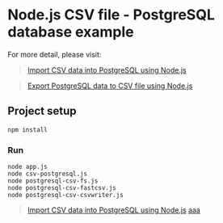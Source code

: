 # Node.js CSV file - PostgreSQL database example

For more detail, please visit:
> [Import CSV data into PostgreSQL using Node.js](https://bezkoder.com/node-js-csv-postgresql/)

> [Export PostgreSQL data to CSV file using Node.js](https://bezkoder.com/node-js-export-postgresql-csv-file/)

## Project setup
```
npm install
```

### Run
```
node app.js
node csv-postgresql.js
node postgresql-csv-fs.js
node postgresql-csv-fastcsv.js
node postgresql-csv-csvwriter.js
```
> [Import CSV data into PostgreSQL using Node.js](https://bezkoder.com/node-js-csv-postgresql/)
>[aaa](https://bezkoder.com/node-js-csv-postgresql/) 